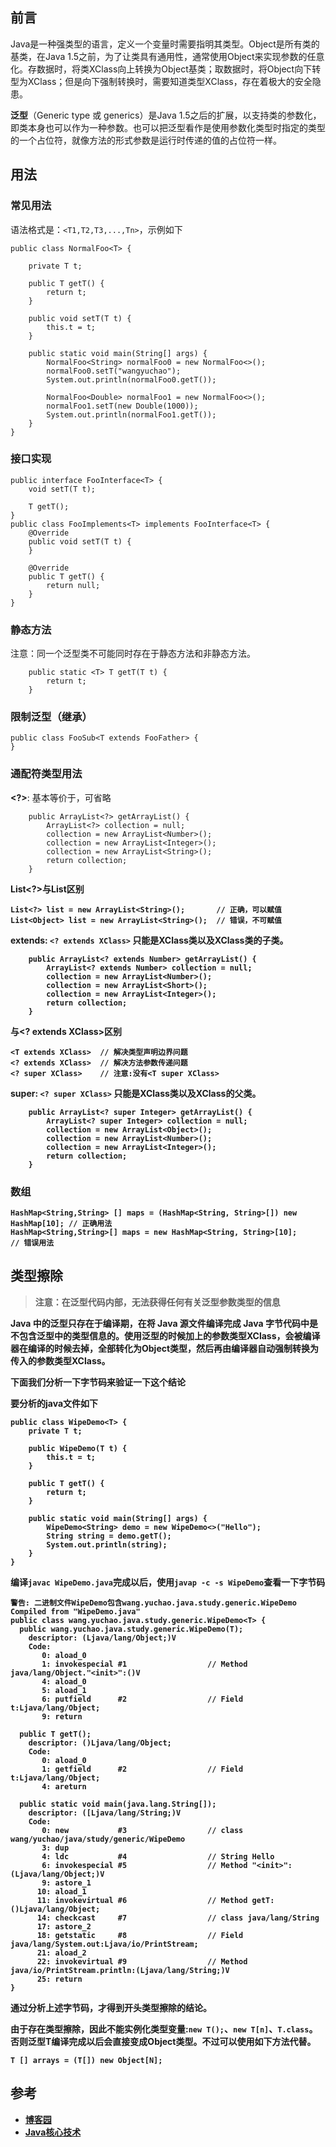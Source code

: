 
## 前言

Java是一种强类型的语言，定义一个变量时需要指明其类型。Object是所有类的基类，在Java 1.5之前，为了让类具有通用性，通常使用Object来实现参数的任意化。存数据时，将类XClass向上转换为Object基类；取数据时，将Object向下转型为XClass；但是向下强制转换时，需要知道类型XClass，存在着极大的安全隐患。

**泛型**（Generic type 或 generics）是Java 1.5之后的扩展，以支持类的参数化，即类本身也可以作为一种参数。也可以把泛型看作是使用参数化类型时指定的类型的一个占位符，就像方法的形式参数是运行时传递的值的占位符一样。

## 用法

### 常见用法

语法格式是：`<T1,T2,T3,...,Tn>`，示例如下

```
public class NormalFoo<T> {

    private T t;

    public T getT() {
        return t;
    }

    public void setT(T t) {
        this.t = t;
    }

    public static void main(String[] args) {
        NormalFoo<String> normalFoo0 = new NormalFoo<>();
        normalFoo0.setT("wangyuchao");
        System.out.println(normalFoo0.getT());

        NormalFoo<Double> normalFoo1 = new NormalFoo<>();
        normalFoo1.setT(new Double(1000));
        System.out.println(normalFoo1.getT());
    }
}
```

### 接口实现

```
public interface FooInterface<T> {
    void setT(T t);

    T getT();
}
public class FooImplements<T> implements FooInterface<T> {
    @Override
    public void setT(T t) {
    }

    @Override
    public T getT() {
        return null;
    }
}
```

### 静态方法

注意：同一个泛型类不可能同时存在于静态方法和非静态方法。

```
    public static <T> T getT(T t) {
        return t;
    }
```

### 限制泛型（继承）

```
public class FooSub<T extends FooFather> {
}
```

### 通配符类型用法

**<?>**: 基本等价于<Object>，可省略

```
    public ArrayList<?> getArrayList() {
        ArrayList<?> collection = null;
        collection = new ArrayList<Number>();
        collection = new ArrayList<Integer>();
        collection = new ArrayList<String>();
        return collection;
    }
```

**List<?>与List<Object>区别**

```
List<?> list = new ArrayList<String>();       // 正确，可以赋值
List<Object> list = new ArrayList<String>();  // 错误，不可赋值
```

**extends**: `<? extends XClass>` 只能是XClass类以及XClass类的子类。

```
    public ArrayList<? extends Number> getArrayList() {
        ArrayList<? extends Number> collection = null;
        collection = new ArrayList<Number>();
        collection = new ArrayList<Short>();
        collection = new ArrayList<Integer>();
        return collection;
    }
```

**<T extends XClass>与<? extends XClass>区别**

```
<T extends XClass>  // 解决类型声明边界问题
<? extends XClass>  // 解决方法参数传递问题
<? super XClass>    // 注意:没有<T super XClass>
```

**super**: `<? super XClass>` 只能是XClass类以及XClass的父类。

```
    public ArrayList<? super Integer> getArrayList() {
        ArrayList<? super Integer> collection = null;
        collection = new ArrayList<Object>();
        collection = new ArrayList<Number>();
        collection = new ArrayList<Integer>();
        return collection;
    }
```

### 数组

```
HashMap<String,String> [] maps = (HashMap<String, String>[]) new HashMap[10]; // 正确用法
HashMap<String,String>[] maps = new HashMap<String, String>[10];              // 错误用法
```

## 类型擦除

> 注意：在泛型代码内部，无法获得任何有关泛型参数类型的信息

Java 中的泛型只存在于编译期，在将 Java 源文件编译完成 Java 字节代码中是不包含泛型中的类型信息的。使用泛型的时候加上的参数类型XClass，会被编译器在编译的时候去掉，全部转化为Object类型，然后再由编译器自动强制转换为传入的参数类型XClass。

**下面我们分析一下字节码来验证一下这个结论**

要分析的java文件如下

```
public class WipeDemo<T> {
    private T t;

    public WipeDemo(T t) {
        this.t = t;
    }

    public T getT() {
        return t;
    }

    public static void main(String[] args) {
        WipeDemo<String> demo = new WipeDemo<>("Hello");
        String string = demo.getT();
        System.out.println(string);
    }
}
```

编译`javac WipeDemo.java`完成以后，使用`javap -c -s WipeDemo`查看一下字节码

```
警告: 二进制文件WipeDemo包含wang.yuchao.java.study.generic.WipeDemo
Compiled from "WipeDemo.java"
public class wang.yuchao.java.study.generic.WipeDemo<T> {
  public wang.yuchao.java.study.generic.WipeDemo(T);
    descriptor: (Ljava/lang/Object;)V
    Code:
       0: aload_0
       1: invokespecial #1                  // Method java/lang/Object."<init>":()V
       4: aload_0
       5: aload_1
       6: putfield      #2                  // Field t:Ljava/lang/Object;
       9: return

  public T getT();
    descriptor: ()Ljava/lang/Object;
    Code:
       0: aload_0
       1: getfield      #2                  // Field t:Ljava/lang/Object;
       4: areturn

  public static void main(java.lang.String[]);
    descriptor: ([Ljava/lang/String;)V
    Code:
       0: new           #3                  // class wang/yuchao/java/study/generic/WipeDemo
       3: dup
       4: ldc           #4                  // String Hello
       6: invokespecial #5                  // Method "<init>":(Ljava/lang/Object;)V
       9: astore_1
      10: aload_1
      11: invokevirtual #6                  // Method getT:()Ljava/lang/Object;
      14: checkcast     #7                  // class java/lang/String
      17: astore_2
      18: getstatic     #8                  // Field java/lang/System.out:Ljava/io/PrintStream;
      21: aload_2
      22: invokevirtual #9                  // Method java/io/PrintStream.println:(Ljava/lang/String;)V
      25: return
}
```

通过分析上述字节码，才得到开头类型擦除的结论。

由于存在类型擦除，因此不能实例化类型变量:`new T();`、`new T[n]`、`T.class`。否则泛型T编译完成以后会直接变成Object类型。不过可以使用如下方法代替。

```
T [] arrays = (T[]) new Object[N];
```

## 参考

- [博客园](http://www.cnblogs.com/absfree/p/5270883.html)
- [Java核心技术](https://book.douban.com/subject/3146174/)